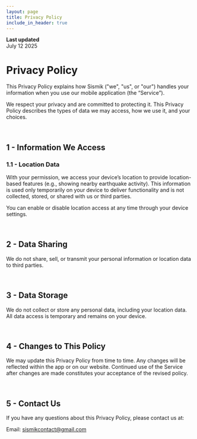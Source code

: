 ```yaml
---
layout: page
title: Privacy Policy
include_in_header: true
---
```


**Last updated**  
July 12 2025

# Privacy Policy
This Privacy Policy explains how Sismik ("we", "us", or "our") handles your information when you use our mobile application (the “Service”).

We respect your privacy and are committed to protecting it. This Privacy Policy describes the types of data we may access, how we use it, and your choices.

<br>

## 1 - Information We Access
### 1.1 - Location Data
With your permission, we access your device’s location to provide location-based features (e.g., showing nearby earthquake activity). This information is used only temporarily on your device to deliver functionality and is not collected, stored, or shared with us or third parties.

You can enable or disable location access at any time through your device settings.

<br>

## 2 - Data Sharing
We do not share, sell, or transmit your personal information or location data to third parties.

<br>

## 3 - Data Storage
We do not collect or store any personal data, including your location data. All data access is temporary and remains on your device.

<br>

## 4 - Changes to This Policy
We may update this Privacy Policy from time to time. Any changes will be reflected within the app or on our website. Continued use of the Service after changes are made constitutes your acceptance of the revised policy.

<br>

## 5 - Contact Us
If you have any questions about this Privacy Policy, please contact us at:

Email: sismikcontact@gmail.com
